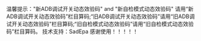 温馨提示："新ADB调试开关动态效验码" and "新自检模式动态效验码" 请用“新ADB调试开关动态效验码”栏目算码;“旧ADB调试开关动态效验码”请用“旧ADB调试开关动态效验码”栏目算码;“旧自检模式动态效验码”请用“旧自检模式动态效验码”栏目算码。
技术支持：SadEpa
感谢使用！！！！！